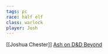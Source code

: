 ```yaml
---
tags: pc
race: half elf
class: warlock
player: Josh
---
```

[[Joshua Chester]]
[Ash on D&D Beyond](https://www.dndbeyond.com/characters/70182070)
